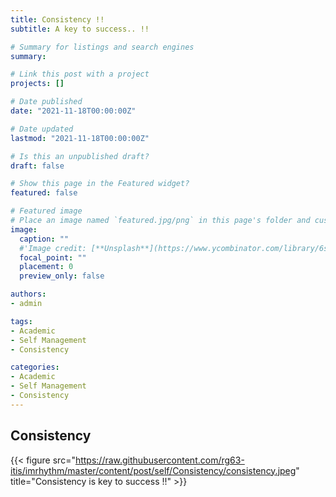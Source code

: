 ```yaml
---
title: Consistency !!
subtitle: A key to success.. !!

# Summary for listings and search engines
summary: 

# Link this post with a project
projects: []

# Date published
date: "2021-11-18T00:00:00Z"

# Date updated
lastmod: "2021-11-18T00:00:00Z"

# Is this an unpublished draft?
draft: false

# Show this page in the Featured widget?
featured: false

# Featured image
# Place an image named `featured.jpg/png` in this page's folder and customize its options here.
image:
  caption: ""  
  #'Image credit: [**Unsplash**](https://www.ycombinator.com/library/6s-how-to-lead)'
  focal_point: ""
  placement: 0
  preview_only: false

authors:
- admin

tags:
- Academic
- Self Management
- Consistency

categories:
- Academic
- Self Management
- Consistency
---
```

## Consistency
{{< figure src="https://raw.githubusercontent.com/rg63-itis/imrhythm/master/content/post/self/Consistency/consistency.jpeg" title="Consistency is key to success !!" >}}
